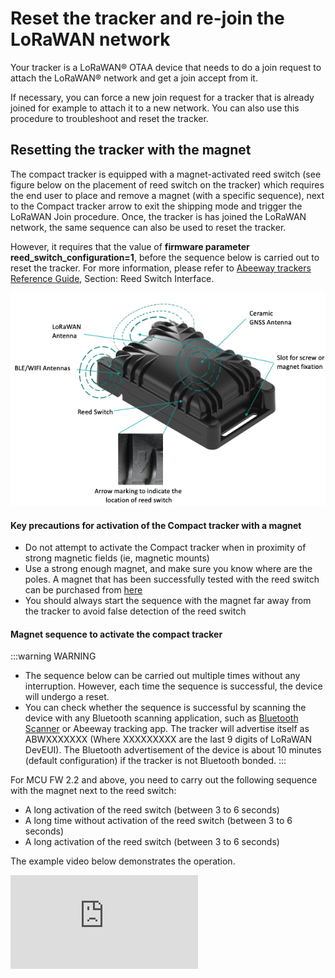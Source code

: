 # Reset the tracker and re-join the LoRaWAN network

Your tracker is a LoRaWAN® OTAA device that needs to do a join request to attach the LoRaWAN® network and get a join accept from it.

If necessary, you can force a new join request for a tracker that is already joined for example to attach it to a new network. You can also use this procedure to troubleshoot and reset the tracker. 

## Resetting the tracker with the magnet

The compact tracker is equipped with a magnet-activated reed switch (see figure below on the placement of reed switch on the tracker) which requires the end user to place and remove a magnet (with a specific sequence), next to the Compact tracker arrow to exit the shipping mode and trigger the LoRaWAN Join procedure. Once, the tracker is has joined the LoRaWAN network, the same sequence can also be used to reset the tracker. 

However, it requires that the value of **firmware parameter reed_switch_configuration=1**, before the sequence below is carried out to reset the tracker. For more information, please refer to [Abeeway trackers Reference Guide](/abeeway-trackers-reference-guide/AbeewayRefGuide/functioning/user-interfaces/readme.md#reed-switch-interface), Section: Reed Switch Interface.

![img](images/CompactTrackerPlacement.jpg)

#### Key precautions for activation of the Compact tracker with a magnet
* Do not attempt to activate the Compact tracker when in proximity of strong magnetic fields (ie, magnetic mounts)
* Use a strong enough magnet, and make sure you know where are the poles. A magnet that has been successfully tested with the reed switch can be purchased from [here](https://market.thingpark.com/abeeway-compact-tracker-magnets-reed-switch.html)
* You should always start the sequence with the magnet far away from the tracker to avoid false detection of the reed switch

#### Magnet sequence to activate the compact tracker
:::warning WARNING
* The sequence below can be carried out multiple times without any interruption. However, each time the sequence is successful, the device will undergo a reset.
* You can check whether the sequence is successful by scanning the device with any Bluetooth scanning application, such as [Bluetooth Scanner](https://play.google.com/store/apps/details?id=com.pzolee.bluetoothscanner&amp;hl=fr&amp;gl=US) or Abeeway tracking app. The tracker will advertise itself as ABWXXXXXXX (Where XXXXXXXXX are the last 9 digits of LoRaWAN DevEUI). The Bluetooth advertisement of the device is about 10 minutes (default configuration) if the tracker is not Bluetooth bonded.
:::

For MCU FW 2.2 and above, you need to carry out the following sequence with the magnet next to the reed switch:

* A long activation of the reed switch (between 3 to 6 seconds)
* A long time without activation of the reed switch (between 3 to 6 seconds)
* A long activation of the reed switch (between 3 to 6 seconds)

The example video below demonstrates the operation.
<iframe type="text/html" frameborder="0" allowfullscreen="1" src="https://www.youtube.com/embed/2t8zI3cbfys?" height="150px" width="300px"/>

## Resetting the tracker with LoRaWAN downlink

For more information on resetting the device with downlink, visit [Abeeway trackers Reference Guide: Debug commands](../../abeeway-trackers-reference-guide/AbeewayRefGuide/downlink-messages/debug-commands/readme.md), Section: Resetting the device.

If you wish to reset the tracker with LoRaWAN downlink, there are three options:

1. **Reset the device (keeping the current configuration):** Send the downlink **ff010100** on LoRaWAN port=2 
2. **Reset the device (revert to the original config file that was flashed in the tracker):** Send the downlink **ff010101** on LoRaWAN port=2
3. **Reset the device (revert to the original config file that was flashed in the tracker and also remove Bluetooth bond):** Send the downlink **ff010102** on LoRaWAN port=2

## Resetting the tracker with Abeeway Updater

:::warning Important
* This method requires opening of the casing to access the USB port.
:::

The tracker can be reset to the factory default using Abeeeway updater. The factory default configuration can be found in the [Abeeway trackers Reference Guide](/documentation-library/abeeway-trackers-documentation.md#reference-guides-and-tools), Chapter: Factory default Configuration.

[Abeeway Updater](../../troubleshooting-support/firmware-update-overview/abeeway-firmware-update.md) can be used to reset the tracker to factory default if the MCU firmware update is carried out <b>without the config file</b>. The tracker is reset to factory default settings. 

![](../smart-badge/images/abw_updater_factory_reset.png)
## Resetting the tracker over CLI with tracker connected to USB port
The tracker can be reset over Command Line Interface (CLI) with the tracker connected to USB port.

:::warning Important
* This method requires opening of the casing to access the USB port.
* The instructions below are for MCU FW 2.2 and above. For older firmware versions or to know more about CLI feature, please visit [CLI Usage](../../troubleshooting-support/using-cli.md)
:::

Here are the steps:

1. Connect the tracker to the USB port and open [Tera Term](https://ttssh2.osdn.jp/index.html.en) to connect to the serial port on which the tracker is connected.
2. The tracker will prompt for the password. The default password is **123**.
3. If the password is successful, the CLI will show the traces and can be used to interact with the tracker.
4. Enter the command **system reset** on the CLI console to reset the tracker without changing its existing configuration saved in the flash. The tracker will re-join LoRaWAN network.
